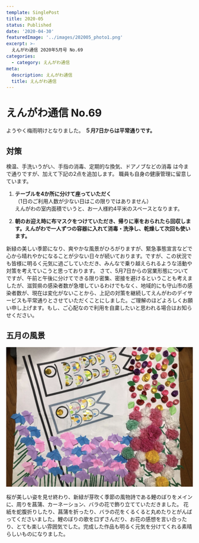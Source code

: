 ```yaml
---
template: SinglePost
title: 2020-05
status: Published
date: '2020-04-30'
featuredImage: '../images/202005_photo1.png'
excerpt: >-
  えんがわ通信 2020年5月号 No.69
categories:
  - category: えんがわ通信
meta:
  description: えんがわ通信
  title: えんがわ通信
---
```


# えんがわ通信 No.69

ようやく梅雨明けとなりました。
**５月7日からは平常通りです。**

## 対策

検温、手洗いうがい、手指の消毒、定期的な換気、ドアノブなどの消毒
は今まで通りですが、加えて下記の2点を追加します。
職員も自身の健康管理に留意しています。

1. **テーブルを4か所に分けて座っていただく**  
  （1日のご利用人数が少ない日はこの限りではありません）  
  えんがわの室内面積でいうと、お一人様約4平米のスペースとなります。

2. **朝のお迎え時に布マスクをつけていただき、帰りに車をおられたら回収します。えんがわで一人ずつの容器に入れて消毒・洗浄し、乾燥して次回も使います。**

新緑の美しい季節になり、爽やかな風景がひろがりますが、緊急事態宣言などで心から晴れやかになることが少ない日々が続いております。ですが、この状況でも皆様に明るく元気に過ごしていただき、みんなで乗り越えられるような活動や対策を考えていこうと思っております。
さて、5月7日からの営業形態についてですが、午前と午後に分けてできる限り密集、密接を避けるということも考えましたが、滋賀県の感染者数が急増しているわけでもなく、地域的にも守山市の感染者数が、現在は変化がないことから、上記の対策を継続してえんがわのデイサービスも平常通りとさせていただくことにしました。ご理解のほどよろしくお願い申し上げます。もし、ご心配なので利用を自粛したいと思われる場合はお知らせください。

## 五月の風景

![](./images/202005_photo1.png)

桜が美しい姿を見せ終わり、新緑が芽吹く季節の風物詩である鯉のぼりをメインに、周りを菖蒲、カーネーション、バラの花で飾り立てていただきました。
花紙を蛇腹折りしたり、菖蒲を折ったり、バラの花をくるくると丸めたりとがんばってくださいました。鯉のぼりの歌を口ずさんだり、お花の感想を言い合ったり、とても楽しい雰囲気でした。完成した作品も明るく元気を分けてくれる素晴らしいものになりました。
